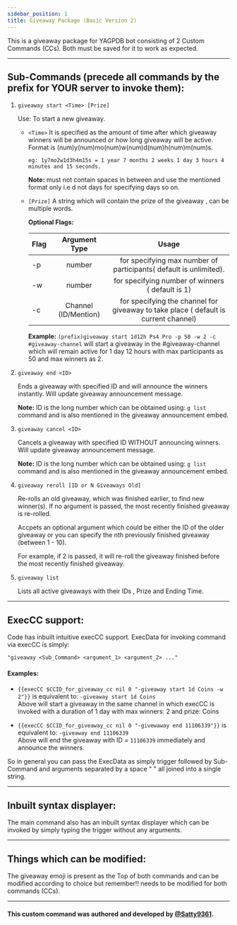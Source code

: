 ```yaml
---
sidebar_position: 1
title: Giveaway Package (Basic Version 2)
---
```


This is a giveaway package for YAGPDB bot consisting of 2 Custom Commands (CCs). Both must be saved for it to work as expected.

---

## Sub-Commands (precede all commands by the prefix for YOUR server to invoke them):

1. `giveaway start <Time> [Prize]`

   Use: To start a new giveaway.

   - `<Time>` It is specified as the amount of time after which giveaway winners will be announced or how long giveaway will be active.  
     Format is (num)y(num)mo(num)w(num)d(num)h(num)m(num)s.

     ```
     eg: 1y7mo2w1d3h4m15s = 1 year 7 months 2 weeks 1 day 3 hours 4 minutes and 15 seconds.
     ```

     **Note:** must not contain spaces in between and use the mentioned format only i.e d not days for specifying days so on.

   - `[Prize]` A string which will contain the prize of the giveaway , can be multiple words.

     **Optional Flags:**

     | Flag |    Argument Type     |                                        Usage                                        |
     | ---- | :------------------: | :---------------------------------------------------------------------------------: |
     | -p   |        number        |          for specifying max number of participants( default is unlimited).          |
     | -w   |        number        |                  for specifying number of winners ( default is 1)                   |
     | -c   | Channel (ID/Mention) | for specifying the channel for giveaway to take place ( default is current channel) |

     **Example:** `(prefix)giveaway start 1d12h Ps4 Pro -p 50 -w 2 -c #giveaway-channel` will start a giveaway in the #giveaway-channel which will remain active for 1 day 12 hours with max participants as 50 and max winners as 2.

2. `giveaway end <ID>`

   Ends a giveaway with specified ID and will announce the winners instantly. Will update giveaway announcement message.

   **Note:** ID is the long number which can be obtained using: `g list` command and is also mentioned in the giveaway announcement embed.

3. `giveaway cancel <ID>`

   Cancels a giveaway with specified ID WITHOUT announcing winners. Will update giveaway announcement message.

   **Note:** ID is the long number which can be obtained using: `g list` command and is also mentioned in the giveaway announcement embed.

4. `giveaway reroll [ID or N Giveaways Old]`

   Re-rolls an old giveaway, which was finished earlier, to find new winner(s). If no argument is passed, the most recently finished giveaway is re-rolled.

   Accpets an optional argument which could be either the ID of the older giveaway or you can specify the nth previously finished giveaway (between 1 - 10).

   For example, if 2 is passed, it will re-roll the giveaway finished before the most recently finished giveaway.

5. `giveaway list`

   Lists all active giveaways with their IDs , Prize and Ending Time.

---

## ExecCC support:

Code has inbuilt intuitive execCC support. ExecData for invoking command via execCC is simply:

```
"giveaway <Sub_Command> <argument_1> <argument_2> ..."
```

#### Examples:

- `{{execCC $CCID_for_giveaway_cc nil 0 "-giveaway start 1d Coins -w 2"}}` is equivalent to: `-giveaway start 1d Coins`  
   Above will start a giveaway in the same channel in which execCC is invoked with a duration of 1 day with max winners: 2 and prize: Coins

- `{{execCC $CCID_for_giveaway_cc nil 0 "-givewaway end 11106339"}}` is equivalent to: `-giveaway end 11106339`  
   Above will end the giveaway with ID = `11106339` immediately and announce the winners.

So in general you can pass the ExecData as simply trigger followed by Sub-Command and arguments separated by a space " " all joined into a single string.

---

## Inbuilt syntax displayer:

The main command also has an inbuilt syntax displayer which can be invoked by simply typing the trigger without any arguments.

---

## Things which can be modified:

The giveaway emoji is present as the Top of both commands and can be modified according to choice but remember!! needs to be modified for both commands (CCs).

---

#### This custom command was authored and developed by [@Satty9361](https://github.com/Satty9361).
